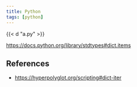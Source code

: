 ```yaml
---
title: Python
tags: [python]
---
```


{{< d "a.py" >}}

<https://docs.python.org/library/stdtypes#dict.items>

## References

- <https://hyperpolyglot.org/scripting#dict-iter>
